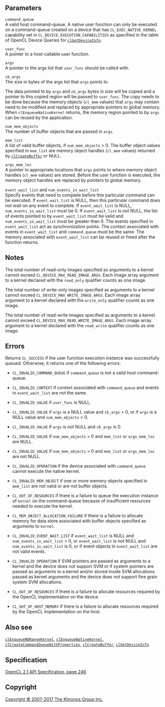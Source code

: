 
## Parameters

`command_queue`  
A valid host command-queue. A native user function can only be executed
on a command-queue created on a device that has `CL_EXEC_NATIVE_KERNEL`
capability set in `CL_DEVICE_EXECUTION_CAPABILITIES` as specified in the
table of OpenCL Device Queries for
[`clGetDeviceInfo`](clGetDeviceInfo.html).

`user_func`  
A pointer to a host-callable user function.

`args`  
A pointer to the args list that `user_func` should be called with.

`cb_args`  
The size in bytes of the args list that `args` points to.

The data pointed to by `args` and `cb_args` bytes in size will be copied
and a pointer to this copied region will be passed to `user_func`. The
copy needs to be done because the memory objects (`cl_mem` values) that
`args` may contain need to be modified and replaced by appropriate
pointers to global memory. When `clEnqueueNativeKernel` returns, the
memory region pointed to by `args` can be reused by the application.

`num_mem_objects`  
The number of buffer objects that are passed in `args`.

`mem_list`  
A list of valid buffer objects, if `num_mem_objects` > 0. The buffer
object values specified in `mem_list` are memory object handles
(`cl_mem` values) returned by [`clCreateBuffer`](clCreateBuffer.html) or
NULL.

`args_mem_loc`  
A pointer to appropriate locations that `args` points to where memory
object handles (`cl_mem` values) are stored. Before the user function is
executed, the memory object handles are replaced by pointers to global
memory.

`event_wait_list` and `num_events_in_wait_list`  
Specify events that need to complete before this particular command can
be executed. If `event_wait_list` is NULL, then this particular command
does not wait on any event to complete. If `event_wait_list` is NULL,
`num_events_in_wait_list` must be 0. If `event_wait_list` is not NULL,
the list of events pointed to by `event_wait_list` must be valid and
`num_events_in_wait_list` must be greater than 0. The events specified
in `event_wait_list` act as synchronization points. The context
associated with events in `event_wait_list` and `command_queue` must be
the same. The memory associated with `event_wait_list` can be reused or
freed after the function returns.

## Notes

The total number of read-only images specified as arguments to a kernel
cannot exceed `CL_DEVICE_MAX_READ_IMAGE_ARGS`. Each image array argument
to a kernel declared with the `read_only` qualifier counts as one image.

The total number of write-only images specified as arguments to a kernel
cannot exceed `CL_DEVICE_MAX_WRITE_IMAGE_ARGS`. Each image array
argument to a kernel declared with the `write_only` qualifier counts as
one image.

The total number of read-write images specified as arguments to a kernel
cannot exceed `CL_DEVICE_MAX_READ_WRITE_IMAGE_ARGS`. Each image array
argument to a kernel declared with the `read_write` qualifier counts as
one image.

## Errors

Returns `CL_SUCCESS` if the user function execution instance was
successfully queued. Otherwise, it returns one of the following errors:

-   `CL_INVALID_COMMAND_QUEUE` if `command_queue` is not a valid host
    command-queue.

-   `CL_INVALID_CONTEXT` if context associated with `command_queue` and
    events in `event_wait_list` are not the same.

-   `CL_INVALID_VALUE` if `user_func` is NULL.

-   `CL_INVALID_VALUE` if `args` is a NULL value and `cb_args` > 0, or
    if `args` is a NULL value and `num_mem_objects` > 0.

-   `CL_INVALID_VALUE` if `args` is not NULL and `cb_args` is 0.

-   `CL_INVALID_VALUE` if `num_mem_objects` > 0 and `mem_list` or
    `args_mem_loc` are NULL.

-   `CL_INVALID_VALUE` if `num_mem_objects` = 0 and `mem_list` or
    `args_mem_loc` are not NULL.

-   `CL_INVALID_OPERATION` if the device associated with `command_queue`
    cannot execute the native kernel.

-   `CL_INVALID_MEM_OBJECT` if one or more memory objects specified in
    `mem_list` are not valid or are not buffer objects.

-   `CL_OUT_OF_RESOURCES` if there is a failure to queue the execution
    instance of `kernel` on the command-queue because of insufficient
    resources needed to execute the kernel.

-   `CL_MEM_OBJECT_ALLOCATION_FAILURE` if there is a failure to allocate
    memory for data store associated with buffer objects specified as
    arguments to `kernel`.

-   `CL_INVALID_EVENT_WAIT_LIST` if `event_wait_list` is NULL and
    `num_events_in_wait_list` > 0, or `event_wait_list` is not NULL and
    `num_events_in_wait_list` is 0, or if event objects in
    `event_wait_list` are not valid events.

-   `CL_INVALID_OPERATION` if SVM pointers are passed as arguments to a
    kernel and the device does not support SVM or if system pointers are
    passed as arguments to a kernel and/or stored inside SVM allocations
    passed as kernel arguments and the device does not support fine
    grain system SVM allocations.

-   `CL_OUT_OF_RESOURCES` if there is a failure to allocate resources
    required by the OpenCL implementation on the device.

-   `CL_OUT_OF_HOST_MEMORY` if there is a failure to allocate resources
    required by the OpenCL implementation on the host.

## Also see

[`clEnqueueNDRangeKernel`](clEnqueueNDRangeKernel.html),
[`clEnqueueNativeKernel`](#),
[`clCreateCommandQueueWithProperties`](clCreateCommandQueueWithProperties.html),
[`clCreateBuffer`](clCreateBuffer.html),
[`clGetDeviceInfo`](clGetDeviceInfo.html)

## Specification

[OpenCL 2.1 API Specification, page
246](https://www.khronos.org/registry/cl/specs/opencl-2.1.pdf#page=246)

## Copyright

[Copyright © 2007-2017 The Khronos Group Inc.](copyright.html)
